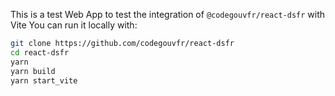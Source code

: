
This is a test Web App to test the integration of `@codegouvfr/react-dsfr` with Vite
You can run it locally with:  

```bash
git clone https://github.com/codegouvfr/react-dsfr
cd react-dsfr
yarn
yarn build
yarn start_vite
```